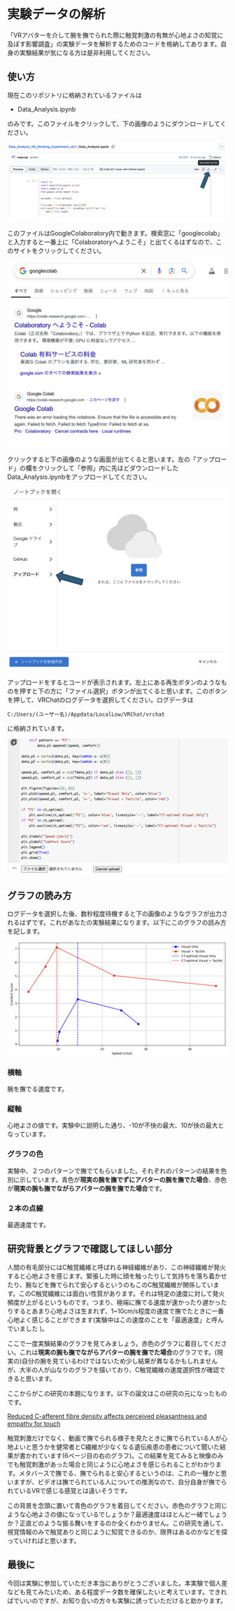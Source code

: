 # 実験データの解析

「VRアバターを介して腕を撫でられた際に触覚刺激の有無が心地よさの知覚に及ぼす影響調査」の実験データを解析するためのコードを格納してあります。自身の実験結果が気になる方は是非利用してください。

## 使い方

現在このリポジトリに格納されているファイルは
- Data_Analysis.ipynb

のみです。このファイルをクリックして、下の画像のようにダウンロードしてください。

![](images/Download.png)

このファイルはGoogleColaboratory内で動きます。検索窓に「googlecolab」と入力すると一番上に「Colaboratoryへようこそ」と出てくるはずなので、このサイトをクリックしてください。

![](images/Colab.png)

クリックすると下の画像のような画面が出てくると思います。左の「アップロード」の欄をクリックして「参照」内に先ほどダウンロードしたData_Analysis.ipynbをアップロードしてください。

![](images/Upload.png)

アップロードをするとコードが表示されます。左上にある再生ボタンのようなものを押すと下の方に「ファイル選択」ボタンが出てくると思います。このボタンを押して、VRChatのログデータを選択してください。ログデータは
```
C:/Users/(ユーザー名)/Appdata/LocalLow/VRChat/vrchat
```
に格納されています。

![](images/Operation.png)

## グラフの読み方

ログデータを選択した後、数秒程度待機すると下の画像のようなグラフが出力されるはずです。これがあなたの実験結果になります。以下にこのグラフの読み方を記します。

![](images/Graph.png)

### 横軸

腕を撫でる速度です。

### 縦軸

心地よさの値です。実験中に説明した通り、-10が不快の最大、10が快の最大となっています。

### グラフの色

実験中、２つのパターンで撫でてもらいました。それぞれのパターンの結果を色別に示しています。青色が**現実の腕を撫でずにアバターの腕を撫でた場合**、赤色が**現実の腕も撫でながらアバターの腕を撫でた場合**です。

### ２本の点線

最適速度です。

## 研究背景とグラフで確認してほしい部分

人間の有毛部分にはC触覚繊維と呼ばれる神経繊維があり、この神経繊維が発火すると心地よさを感じます。緊張した時に顔を触ったりして気持ちを落ち着かせたり、腕などを撫でられて安心するというのもこのC触覚繊維が関係しています。このC触覚繊維には面白い性質があります。それは特定の速度に対して発火頻度が上がるというものです。つまり、極端に撫でる速度が速かったり遅かったりするとあまり心地よさは生まれず、1~10cm/s程度の速度で撫でたときに一番心地よく感じることができます(実験中はこの速度のことを「最適速度」と呼んでいました
)。

ここで一度実験結果のグラフを見てみましょう。赤色のグラフに着目してください。これは**現実の腕も撫でながらアバターの腕を撫でた場合**のグラフです。(現実の)自分の腕を見ているわけではないため少し結果が異なるかもしれませんが、大半の人が山なりのグラフを描いており、C触覚繊維の速度選択性が確認できると思います。

ここからがこの研究の本題になります。以下の論文はこの研究の元になったものです。

[Reduced C-afferent fibre density affects perceived pleasantness and empathy for touch](https://www.researchgate.net/publication/50289290_Reduced_C-afferent_fibre_density_affects_perceived_pleasantness_and_empathy_for_touch)

触覚刺激だけでなく、動画で撫でられる様子を見たときに撫でられている人が心地よいと思うかを健常者とC繊維が少なくなる遺伝疾患の患者について聞いた結果が書かれています(6ページ目の右のグラフ)。この結果を見てみると映像のみでも触覚刺激があった場合と同じように心地よさを感じられることがわかります。メタバースで撫でる、撫でられると安心するというのは、これの一種かと思いますが、ビデオは撫でられている人についての推測なので、自分自身が撫でられているVRで感じる感覚とは違いそうです。

この背景を念頭に置いて青色のグラフを着目してください。赤色のグラフと同じような心地よさの値になっているでしょうか？最適速度はほとんど一緒でしょうか？正直どのような振る舞いをするのか全くわかりません。この研究を通して、視覚情報のみで触覚ありと同じように知覚できるのか、限界はあるのかなどを探っていければと思います。

## 最後に

今回は実験に参加していただき本当にありがとうございました。本実験で個人差なども見てみたいため、ある程度データ数を確保したいと考えています。できればでいいのですが、お知り合いの方々も実験に誘っていただけると助かります。

